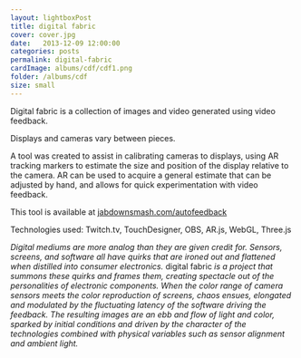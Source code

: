 ```yaml
---
layout: lightboxPost
title: digital fabric
cover: cover.jpg
date:   2013-12-09 12:00:00
categories: posts
permalink: digital-fabric
cardImage: albums/cdf/cdf1.png
folder: /albums/cdf
size: small
---
```


Digital fabric is a collection of images and video generated using video feedback.
<!--more-->
Displays and cameras vary between pieces.

A tool was created to assist in calibrating cameras to displays, using AR tracking markers to estimate the size and position of the display relative to the camera. AR can be used to acquire a general estimate that can be adjusted by hand, and allows for quick experimentation with video feedback.

This tool is available at [jabdownsmash.com/autofeedback](https://jabdownsmash.com/autofeedback/)

Technologies used: Twitch.tv, TouchDesigner, OBS, AR.js, WebGL, Three.js

_Digital mediums are more analog than they are given credit for. Sensors, screens, and software all have quirks that are ironed out and flattened when distilled into consumer electronics._ digital fabric _is a project that summons these quirks and frames them, creating spectacle out of the personalities of electronic components. When the color range of camera sensors meets the color reproduction of screens, chaos ensues, elongated and modulated by the fluctuating latency of the software driving the feedback. The resulting images are an ebb and flow of light and color, sparked by initial conditions and driven by the character of the technologies combined with physical variables such as sensor alignment and ambient light._
